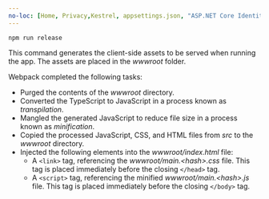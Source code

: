 ```yaml
---
no-loc: [Home, Privacy,Kestrel, appsettings.json, "ASP.NET Core Identity", cookie, Cookie, Blazor, "Blazor Server", "Blazor WebAssembly", "Identity", "Let's Encrypt", Razor, SignalR]
---
```

```console
npm run release
```

This command generates the client-side assets to be served when running the app. The assets are placed in the *wwwroot* folder.

Webpack completed the following tasks:

* Purged the contents of the *wwwroot* directory.
* Converted the TypeScript to JavaScript in a process known as *transpilation*.
* Mangled the generated JavaScript to reduce file size in a process known as *minification*.
* Copied the processed JavaScript, CSS, and HTML files from *src* to the *wwwroot* directory.
* Injected the following elements into the *wwwroot/index.html* file:
  * A `<link>` tag, referencing the *wwwroot/main.\<hash\>.css* file. This tag is placed immediately before the closing `</head>` tag.
  * A `<script>` tag, referencing the minified *wwwroot/main.\<hash\>.js* file. This tag is placed immediately before the closing `</body>` tag.